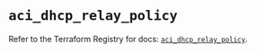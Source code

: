 # `aci_dhcp_relay_policy`

Refer to the Terraform Registry for docs: [`aci_dhcp_relay_policy`](https://registry.terraform.io/providers/ciscodevnet/aci/2.17.0/docs/resources/dhcp_relay_policy).
